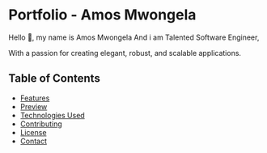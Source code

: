 # Portfolio - Amos Mwongela 
Hello 👋, my name is
Amos Mwongela
And i am Talented Software Engineer,

With a passion for creating elegant, robust, and scalable applications.
## Table of Contents

- [Features](#features)
- [Preview](#demo)
- [Technologies Used](#technologies-used)
- [Contributing](#contributing)
- [License](#license)
- [Contact](#contact)

